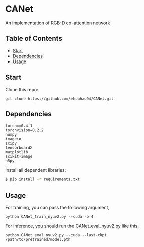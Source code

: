 # CANet
An implementation of RGB-D co-attention network

## Table of Contents

- [Start](#Start)
- [Dependencies](#dependencies)
- [Usage](#usage)

## Start
Clone this repo:
```
git clone https://github.com/zhouhao94/CANet.git
```

## Dependencies
```
torch==0.4.1
torchvision=0.2.2
numpy
imageio
scipy
tensorboardX
matplotlib
scikit-image
h5py
```

install all dependent libraries:
```sh
$ pip install -r requirements.txt
```

## Usage

For training, you can pass the following argument,

```
python CANet_train_nyuv2.py --cuda -b 4
```

For inference, you should run the [CANet_eval_nyuv2.py](CANet_eval_nyuv2.py) like this,

```
python CANet_eval_nyuv2.py --cuda --last-ckpt /path/to/pretrained/model.pth
```
